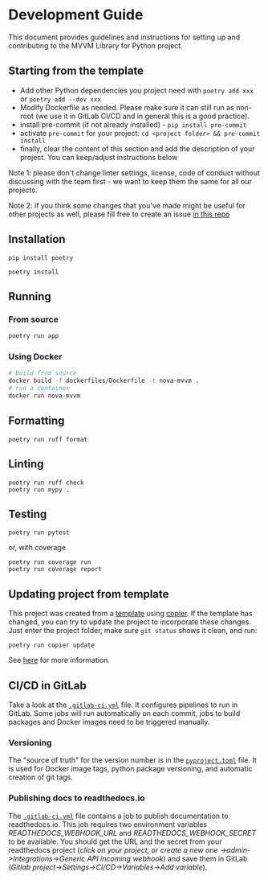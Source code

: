 # Development Guide

This document provides guidelines and instructions for setting up and contributing to
the MVVM Library for Python project.

## Starting from the template

- Add other Python dependencies you project need with `poetry add xxx` or `poetry add --dev xxx`
- Modify Dockerfile as needed. Please make sure it can still run as non-root (we use it in GitLab CI/CD and in general this
is a good practice).
- install pre-commit (if not already installed) - `pip install pre-commit`
- activate `pre-commit` for your project: `cd <project folder> && pre-commit install`
- finally, clear the content of this section and add the description of your project. You can keep/adjust instructions
below

Note 1: please don't change linter settings, license, code of conduct without discussing with the team first - we want to keep them
the same for all our projects.

Note 2: if you think some changes that you've made might be useful for other projects as well, please fill free
to create an issue [in this repo](https://code.ornl.gov/ndip/project-templates/python/-/issues/new)


## Installation

```commandline
pip install poetry

poetry install
```

## Running
### From source
```bash
poetry run app
```

### Using Docker
```bash
# build from source
docker build -f dockerfiles/Dockerfile -t nova-mvvm .
# run a container
docker run nova-mvvm
```

## Formatting
```commandline
poetry run ruff format
```

## Linting
```commandline
poetry run ruff check
poetry run mypy .
```

## Testing
```commandline
poetry run pytest
```
or, with coverage
```commandline
poetry run coverage run
poetry run coverage report
```

## Updating project from template

This project was created from a [template](https://code.ornl.gov/ndip/project-templates/python.git) using [copier](https://copier.readthedocs.io/). If the template has changed, you
can try to update the project to incorporate these changes. Just enter the project folder, make sure `git status`
shows it clean, and run:
```
poetry run copier update
```
See [here](https://copier.readthedocs.io/en/stable/updating/#updating-a-project) for more information.


## CI/CD in GitLab

Take a look at the [`.gitlab-ci.yml`](.gitlab-ci.yml) file. It configures pipelines to run in GitLab.
Some jobs will run automatically on each commit, jobs to
build packages and Docker images need to be triggered manually.


### Versioning

The "source of truth" for the version number is in the [`pyproject.toml`](pyproject.toml) file. It is used for Docker
image tags, python package versioning, and automatic creation of git tags.
### Publishing docs to readthedocs.io

The  [`.gitlab-ci.yml`](.gitlab-ci.yml) file contains a job to publish documentation to readthedocs.io. This job requires
two environment variables _READTHEDOCS_WEBHOOK_URL_ and _READTHEDOCS_WEBHOOK_SECRET_ to be available. You should get
the URL and the secret from your readthedocs project (_click on your project, or create a new one ->admin->Integrations->Generic API incoming webhook_)
and save them in GitLab (_Gitlab project->Settings->CI/CD->Variables->Add variable_).
